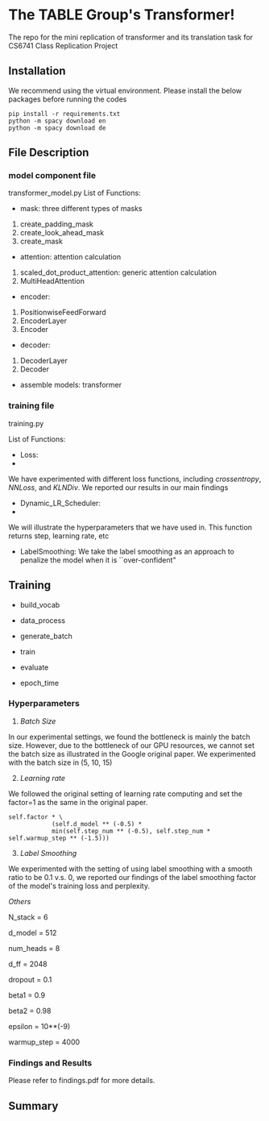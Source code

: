 # The TABLE Group's Transformer!

The repo for the mini replication of transformer and its translation task for CS6741 Class Replication Project

## Installation
We recommend using the virtual environment. Please install the below packages before running the codes

```
pip install -r requirements.txt
python -m spacy download en
python -m spacy download de
```

## File Description
### model component file
transformer_model.py
List of Functions:
- mask: three different types of masks
1. create_padding_mask
2. create_look_ahead_mask
3. create_mask

- attention: attention calculation
1. scaled_dot_product_attention: generic attention calculation
2. MultiHeadAttention

- encoder:
1. PositionwiseFeedForward
2. EncoderLayer
3. Encoder

- decoder:
1. DecoderLayer
2. Decoder

- assemble models:
transformer

### training file
training.py

List of Functions:

- Loss:
- 
We have experimented with different loss functions, including *crossentropy*, *NNLoss*, and *KLNDiv*. We reported our results in our main findings

- Dynamic_LR_Scheduler:
- 
We will illustrate the hyperparameters that we have used in. This function returns step, learning rate, etc 

- LabelSmoothing:
We take the label smoothing as an approach to penalize the model when it is ``over-confident"

## Training
- build_vocab

- data_process

- generate_batch

- train

- evaluate

- epoch_time

### Hyperparameters

1. *Batch Size*

In our experimental settings, we found the bottleneck is mainly the batch size. However, due to the bottleneck of our GPU resources, we cannot set the batch size as illustrated in the Google original paper.
We experimented with the batch size in (5, 10, 15)

2. *Learning rate*

We followed the original setting of learning rate computing and set the factor=1 as the same in the original paper.  

```
self.factor * \
            (self.d_model ** (-0.5) *
            min(self.step_num ** (-0.5), self.step_num * self.warmup_step ** (-1.5)))
```

3. *Label Smoothing*

We experimented with the setting of using label smoothing with a smooth ratio to be 0.1 v.s. 0, we reported our findings of the label smoothing factor of the model's training loss and perplexity. 

 *Others*
 
N_stack = 6

d_model = 512

num_heads = 8

d_ff = 2048

dropout = 0.1

beta1 = 0.9

beta2 = 0.98

epsilon = 10**(-9)

warmup_step = 4000


### Findings and Results
Please refer to findings.pdf for more details. 

## Summary
